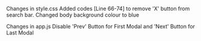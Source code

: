 Changes in style.css
    Added codes [Line 66-74] to remove 'X' button from search bar. 
    Changed body background colour to blue

Changes in app.js
    Disable 'Prev' Button for First Modal and 'Next' Button for Last Modal

